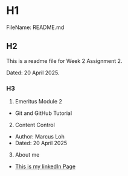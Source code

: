 # H1
FileName: README.md

## H2
This is a readme file for Week 2 Assignment 2.

Dated: 20 April 2025.

### H3
1. Emeritus Module 2
  * Git and GitHub Tutorial
2. Content Control
  * Author: Marcus Loh
  * Dated: 20 April 2025
3. About me
  * [This is my linkedIn Page](https://www.linkedin.com/in/marcus-loh-8386791b2/)